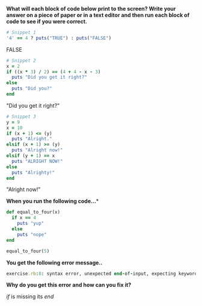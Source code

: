 **What will each block of code below print to the screen? Write your answer on a piece of paper or in a text editor and then run each block of code to see if you were correct.**

```ruby
# Snippet 1
'4' == 4 ? puts("TRUE") : puts("FALSE")
```
FALSE


```ruby
# Snippet 2
x = 2
if ((x * 3) / 2) == (4 + 4 - x - 3)
  puts "Did you get it right?"
else
  puts "Did you?"
end
```
"Did you get it right?"


```ruby
# Snippet 3
y = 9
x = 10
if (x + 1) <= (y)
  puts "Alright."
elsif (x + 1) >= (y)
  puts "Alright now!"
elsif (y + 1) == x
  puts "ALRIGHT NOW!"
else
  puts "Alrighty!"
end
```
"Alright now!"

**When you run the following code...***

```ruby
def equal_to_four(x)
  if x == 4
    puts "yup"
  else
    puts "nope"
end

equal_to_four(5)
```

**You get the following error message..**
```ruby
exercise.rb:8: syntax error, unexpected end-of-input, expecting keyword_end
```

**Why do you get this error and how can you fix it?**

_if_ is missing its _end_
